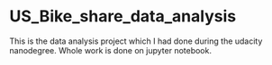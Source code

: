 # US_Bike_share_data_analysis
This is the data analysis project which I had done during the udacity nanodegree. Whole work is done on jupyter notebook.
